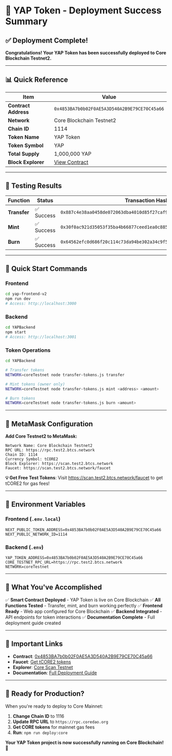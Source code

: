 # 🎉 YAP Token - Deployment Success Summary

## ✅ Deployment Complete!

**Congratulations! Your YAP Token has been successfully deployed to Core Blockchain Testnet2.**

---

## 📊 Quick Reference

| Item | Value |
|------|--------|
| **Contract Address** | `0x4853BA7b0b02F0AE5A3D540A2B9E79CE70C45a66` |
| **Network** | Core Blockchain Testnet2 |
| **Chain ID** | 1114 |
| **Token Name** | YAP Token |
| **Token Symbol** | YAP |
| **Total Supply** | 1,000,000 YAP |
| **Block Explorer** | [View Contract](https://scan.test2.btcs.network/address/0x4853BA7b0b02F0AE5A3D540A2B9E79CE70C45a66) |

---

## 🧪 Testing Results

| Function | Status | Transaction Hash |
|----------|--------|------------------|
| **Transfer** | ✅ Success | `0x887c4e38aa0458de072063dba4010d85f27caf95b9d1f35e9c01f44bffd0f3c0` |
| **Mint** | ✅ Success | `0x30f0ac921d35053f35ba4b66877ceed1ea0c88581548e26b7fd476f6da7aa860` |
| **Burn** | ✅ Success | `0x64562efc0d686f20c114c73da94be302a34c9f56b71460078981282bfd6dda72` |

---

## 🚀 Quick Start Commands

### Frontend
```bash
cd yap-frontend-v2
npm run dev
# Access: http://localhost:3000
```

### Backend
```bash
cd YAPBackend
npm start
# Access: http://localhost:3001
```

### Token Operations
```bash
cd YAPBackend

# Transfer tokens
NETWORK=coreTestnet node transfer-tokens.js transfer

# Mint tokens (owner only)
NETWORK=coreTestnet node transfer-tokens.js mint <address> <amount>

# Burn tokens
NETWORK=coreTestnet node transfer-tokens.js burn <amount>
```

---

## 📱 MetaMask Configuration

**Add Core Testnet2 to MetaMask:**

```
Network Name: Core Blockchain Testnet2
RPC URL: https://rpc.test2.btcs.network
Chain ID: 1114
Currency Symbol: tCORE2
Block Explorer: https://scan.test2.btcs.network
Faucet: https://scan.test2.btcs.network/faucet
```

**💡 Get Free Test Tokens**: Visit https://scan.test2.btcs.network/faucet to get tCORE2 for gas fees!

---

## 📁 Environment Variables

### Frontend (`.env.local`)
```env
NEXT_PUBLIC_TOKEN_ADDRESS=0x4853BA7b0b02F0AE5A3D540A2B9E79CE70C45a66
NEXT_PUBLIC_NETWORK_ID=1114
```

### Backend (`.env`)
```env
YAP_TOKEN_ADDRESS=0x4853BA7b0b02F0AE5A3D540A2B9E79CE70C45a66
CORE_TESTNET_RPC_URL=https://rpc.test2.btcs.network
NETWORK=coreTestnet
```

---

## 🎯 What You've Accomplished

✅ **Smart Contract Deployed** - YAP Token is live on Core Blockchain
✅ **All Functions Tested** - Transfer, mint, and burn working perfectly
✅ **Frontend Ready** - Web app configured for Core Blockchain
✅ **Backend Integrated** - API endpoints for token interactions
✅ **Documentation Complete** - Full deployment guide created

---

## 🔗 Important Links

- **Contract**: [0x4853BA7b0b02F0AE5A3D540A2B9E79CE70C45a66](https://scan.test2.btcs.network/address/0x4853BA7b0b02F0AE5A3D540A2B9E79CE70C45a66)
- **Faucet**: [Get tCORE2 tokens](https://scan.test2.btcs.network/faucet)
- **Explorer**: [Core Scan Testnet](https://scan.test2.btcs.network)
- **Documentation**: [Full Deployment Guide](./CORE_BLOCKCHAIN_DEPLOYMENT_GUIDE.md)

---

## 🚀 Ready for Production?

When you're ready to deploy to Core Mainnet:

1. **Change Chain ID** to 1116
2. **Update RPC URL** to `https://rpc.coredao.org`
3. **Get CORE tokens** for mainnet gas fees
4. **Run**: `npm run deploy:core`

**Your YAP Token project is now successfully running on Core Blockchain!** 🎉
